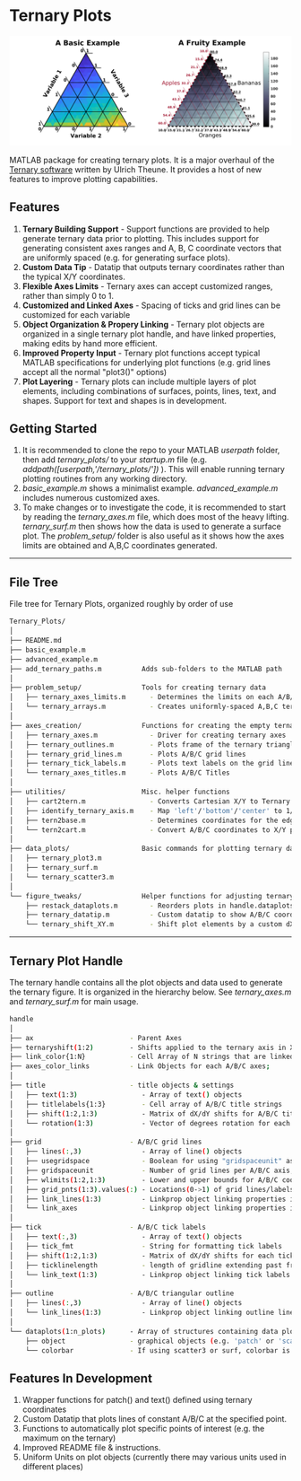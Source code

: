 # Ternary Plots

![advanced_example.png](https://github.com/lynch4815/ternary_plots/blob/main/advanced_example.png)

MATLAB package for creating ternary plots. It is a major overhaul of the [Ternary software](https://www.mathworks.com/matlabcentral/fileexchange/7210-ternary-plots) written by Ulrich Theune. It provides a host of new features to improve plotting capabilities.

## Features
  1. **Ternary Building Support** - Support functions are provided to help generate ternary data prior to plotting. This includes support for generating consistent axes ranges and A, B, C coordinate vectors that are uniformly spaced (e.g. for generating surface plots).
  2. **Custom Data Tip** - Datatip that outputs ternary coordinates rather than the typical X/Y coordinates.
  3. **Flexible Axes Limits** - Ternary axes can accept customized ranges, rather than simply 0 to 1.
  4. **Customized and Linked Axes** - Spacing of ticks and grid lines can be customized for each variable
  5. **Object Organization & Propery Linking** - Ternary plot objects are organized in a single ternary plot handle, and have linked properties, making edits by hand more efficient.
  5. **Improved Property Input** - Ternary plot functions accept typical MATLAB specifications for underlying plot functions (e.g. grid lines accept all the normal "plot3()" options)
  6. **Plot Layering** - Ternary plots can include multiple layers of plot elements, including combinations of surfaces, points, lines, text, and shapes. Support for text and shapes is in development.

## Getting Started
  1. It is recommended to clone the repo to your MATLAB *userpath* folder, then add *ternary_plots/*  to your *startup.m* file (e.g. *addpath([userpath,'/ternary_plots/'])* ). This will enable running ternary plotting routines from any working directory.
  2. *basic_example.m* shows a minimalist example. *advanced_example.m* includes numerous customized axes.
  3. To make changes or to investigate the code, it is recommended to start by reading the *ternary_axes.m* file, which does most of the heavy lifting. *ternary_surf.m* then shows how the data is used to generate a surface plot. The *problem_setup/* folder is also useful as it shows how the axes limits are obtained and A,B,C coordinates generated.

___
## File Tree
File tree for Ternary Plots, organized roughly by order of use
```bash
Ternary_Plots/
│
├── README.md
├── basic_example.m
├── advanced_example.m
├── add_ternary_paths.m          Adds sub-folders to the MATLAB path
│
├── problem_setup/               Tools for creating ternary data
│   ├── ternary_axes_limits.m      - Determines the limits on each A/B/C axis give 3 limits
│   └── ternary_arrays.m           - Creates uniformly-spaced A,B,C ternary coordinates
│
├── axes_creation/               Functions for creating the empty ternary figure
│   ├── ternary_axes.m             - Driver for creating ternary axes
│   ├── ternary_outlines.m         - Plots frame of the ternary triangle
│   ├── ternary_grid_lines.m       - Plots A/B/C grid lines
│   ├── ternary_tick_labels.m      - Plots text labels on the grid lines
│   └── ternary_axes_titles.m      - Plots A/B/C Titles
│
├── utilities/                   Misc. helper functions
│   ├── cart2tern.m                - Converts Cartesian X/Y to Ternary A/B/C
│   ├── identify_ternary_axis.m    - Map 'left'/'bottom'/'center' to 1/2/3 axis indices
│   ├── tern2base.m                - Determines coordinates for the edges given an interior A/B/C
│   └── tern2cart.m                - Convert A/B/C coordinates to X/Y plotting coordinates
│
├── data_plots/                  Basic commands for plotting ternary data
│   ├── ternary_plot3.m
│   ├── ternary_surf.m
│   └── ternary_scatter3.m
│
└── figure_tweaks/               Helper functions for adjusting ternary plots
    ├── restack_dataplots.m        - Reorders plots in handle.dataplots to ensure proper order
    ├── ternary_datatip.m          - Custom datatip to show A/B/C coordinates
    └── ternary_shift_XY.m         - Shift plot elements by a custom dX/dY

```
___
## Ternary Plot Handle
The ternary handle contains all the plot objects and data used to generate the ternary figure. It is organized in the hierarchy below. See *ternary_axes.m* and *ternary_surf.m* for main usage.
```bash
handle
│
├── ax                        - Parent Axes
├── ternaryshift(1:2)         - Shifts applied to the ternary axis in X/Y
├── link_color{1:N}           - Cell Array of N strings that are linked for each A/B/C axis
├── axes_color_links          - Link Objects for each A/B/C axes;
│
├── title                     - title objects & settings
│   ├── text(1:3)                - Array of text() objects
│   ├── titlelabels{1:3}         - Cell array of A/B/C title strings
│   ├── shift(1:2,1:3)           - Matrix of dX/dY shifts for A/B/C title
│   └── rotation(1:3)            - Vector of degrees rotation for each A/B/C title
│
├── grid                      - A/B/C grid lines
│   ├── lines(:,3)               - Array of line() objects
│   ├── usegridspace             - Boolean for using "gridspaceunit" as an increment rather than count
│   ├── gridspaceunit            - Number of grid lines per A/B/C axis, unless gridspaceunit=true
│   ├── wlimits(1:2,1:3)         - Lower and upper bounds for A/B/C coordinates
│   ├── grid_pnts(1:3).values(:) - Locations(0->1) of grid lines/labels along A/B/C axes
│   ├── link_lines(1:3)          - Linkprop object linking properties in each A/B/C axis (e.g. color) 
│   └── link_axes                - Linkprop object linking properties in all lines (ZData)
│
├── tick                      - A/B/C tick labels
│   ├── text(:,3)                - Array of text() objects
│   ├── tick_fmt                 - String for formatting tick labels
│   ├── shift(1:2,1:3)           - Matrix of dX/dY shifts for each tick label
│   ├── ticklinelength           - length of gridline extending past frame, creating tick marks
│   └── link_text(1:3)           - Linkprop object linking tick labels together
│
├── outline                   - A/B/C triangular outline
│   ├── lines(:,3)               - Array of line() objects
│   └── link_lines(1:3)          - Linkprop object linking outline lines together
│
└── dataplots(1:n_plots)      - Array of structures containing data plot information (e.g. plot3/surf)
    ├── object                - graphical objects (e.g. 'patch' or 'scatter' objects)
    └── colorbar              - If using scatter3 or surf, colorbar is created with handle in dataplots
```


## Features In Development
  1. Wrapper functions for patch() and text() defined using ternary coordinates
  2. Custom Datatip that plots lines of constant A/B/C at the specified point. 
  3. Functions to automatically plot specific points of interest (e.g. the maximum on the ternary)
  4. Improved README file & instructions. 
  5. Uniform Units on plot objects (currently there may various units used in different places)
